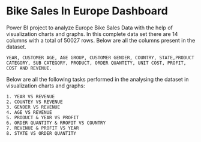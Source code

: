 # Bike Sales In Europe Dashboard

Power BI project to analyze Europe Bike Sales Data with the help of visualization charts and graphs.
In this complete data set there are 14 columns with a total of 50027 rows. Below are all the columns present in the dataset.

    YEAR, CUSTOMER AGE, AGE GROUP, CUSTOMER GENDER, COUNTRY, STATE,PRODUCT CATEGORY, SUB CATEGORY, PRODUCT, ORDER QUANTITY, UNIT COST, PROFIT, COST AND REVENUE.

Below are all the following tasks performed in the analysing the dataset in visualization charts and graphs:

	1. YEAR VS REVENUE
	2. COUNTEY VS REVENUE
	3. GENDER VS REVENUE 
	4. AGE VS REVENUE
	5. PRODUCT & YEAR VS PROFIT
	6. ORDER QUANTITY & RROFIT VS COUNTRY
	7. REVENUE & PROFIT VS YEAR
	8. STATE VS ORDER QUANTITY
